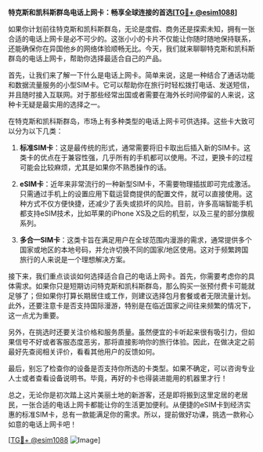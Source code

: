**特克斯和凯科斯群岛电话上网卡：畅享全球连接的首选[[TG💪+ @esim1088](https://t.me/s/esim1088)]**

如果你计划前往特克斯和凯科斯群岛，无论是度假、商务还是探索未知，拥有一张合适的电话上网卡是必不可少的。这张小小的卡片不仅能让你随时随地保持联系，还能确保你在异国他乡的网络体验顺畅无比。今天，我们就来聊聊特克斯和凯科斯群岛的电话上网卡，帮助你选择最适合自己的产品。

首先，让我们来了解一下什么是电话上网卡。简单来说，这是一种结合了通话功能和数据流量服务的小型SIM卡。它可以帮助你在旅行时轻松拨打电话、发送短信，并且随时接入互联网。对于那些经常出国或者需要在海外长时间停留的人来说，这种卡无疑是最实用的选择之一。

在特克斯和凯科斯群岛，市场上有多种类型的电话上网卡可供选择。这些卡大致可以分为以下几类：

1. **标准SIM卡**：这是最传统的形式，通常需要将旧卡取出后插入新的SIM卡。这类卡的优点在于兼容性强，几乎所有的手机都可以使用。不过，更换卡的过程可能会比较麻烦，尤其是如果你不熟悉操作的话。

2. **eSIM卡**：近年来非常流行的一种新型SIM卡，不需要物理插拔即可完成激活。只需通过手机上的设置应用下载运营商提供的配置文件，就可以直接使用。这种方式不仅方便快捷，还减少了丢失或损坏的风险。目前，许多高端智能手机都支持eSIM技术，比如苹果的iPhone XS及之后的机型，以及三星的部分旗舰系列。

3. **多合一SIM卡**：这类卡旨在满足用户在全球范围内漫游的需求，通常提供多个国家或地区的本地号码，并允许切换不同的国家/地区使用。这对于频繁跨国旅行的人来说是一个理想解决方案。

接下来，我们重点谈谈如何选择适合自己的电话上网卡。首先，你需要考虑你的具体需求。如果你只是短期访问特克斯和凯科斯群岛，那么购买一张预付费卡可能就足够了；但如果你打算长期居住或工作，则建议选择包月套餐或者无限流量计划。此外，还要注意卡是否支持国际漫游，特别是在临近国家之间往来频繁的情况下，这一点尤为重要。

另外，在挑选时还要关注价格和服务质量。虽然便宜的卡听起来很有吸引力，但如果信号不好或者客服态度恶劣，那将直接影响你的旅行体验。因此，在做决定之前最好先查阅相关评价，看看其他用户的反馈如何。

最后，别忘了检查你的设备是否支持你所选的卡类型。如果不确定，可以咨询专业人士或者查看设备说明书。毕竟，再好的卡也得装进能用的机器里才行！

总之，无论你是初次踏上这片美丽土地的新游客，还是即将搬到这里定居的老居民，一张合适的电话上网卡都能让你的生活更加便利。从便捷的eSIM卡到经济实惠的标准SIM卡，总有一款能满足你的需求。所以，提前做好功课，挑选一款称心如意的电话上网卡吧！

[[TG💪+ @esim1088](https://t.me/s/esim1088) ![Image](https://i.postimg.cc/4NQfJmqS/Snipaste-2025-05-13-00-14-12.png)]